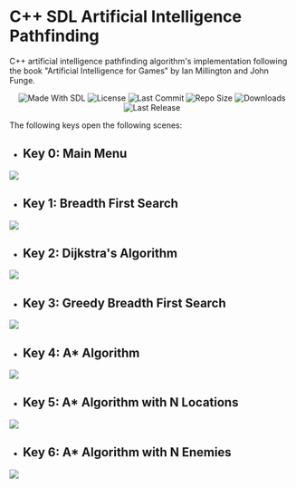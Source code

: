 # C++ SDL Artificial Intelligence Pathfinding

C++ artificial intelligence pathfinding algorithm's implementation following the book "Artificial Intelligence for Games" by Ian Millington and John Funge.

<p align="center">
  <a>
    <img alt="Made With SDL" src="https://img.shields.io/badge/made%20with-SDL-57b9d3.svg?logo=CPlusPlus">
  </a>
  <a>
    <img alt="License" src="https://img.shields.io/github/license/JoanStinson/Pathfinding?logo=github">
  </a>
  <a>
    <img alt="Last Commit" src="https://img.shields.io/github/last-commit/JoanStinson/Pathfinding?logo=Mapbox&color=orange">
  </a>
  <a>
    <img alt="Repo Size" src="https://img.shields.io/github/repo-size/JoanStinson/Pathfinding?logo=VirtualBox">
  </a>
  <a>
    <img alt="Downloads" src="https://img.shields.io/github/downloads/JoanStinson/Pathfinding/total?color=brightgreen">
  </a>
  <a>
    <img alt="Last Release" src="https://img.shields.io/github/v/release/JoanStinson/Pathfinding?include_prereleases&logo=Dropbox&color=yellow">
  </a>
</p>

The following keys open the following scenes:

- ## Key 0: Main Menu
![](mainmenu.PNG)

- ## Key 1: Breadth First Search
![](https://github.com/JoanStinson/Pathfinding/blob/master/Pathfinding%20GIFs/bfs.gif)

- ## Key 2: Dijkstra's Algorithm
![](https://github.com/JoanStinson/Pathfinding/blob/master/Pathfinding%20GIFs/dijkstra.gif)

- ## Key 3: Greedy Breadth First Search
![](https://github.com/JoanStinson/Pathfinding/blob/master/Pathfinding%20GIFs/gbfs.gif)

- ## Key 4: A* Algorithm
![](https://github.com/JoanStinson/Pathfinding/blob/master/Pathfinding%20GIFs/astar.gif)

- ## Key 5: A* Algorithm with N Locations
![](https://github.com/JoanStinson/Pathfinding/blob/master/Pathfinding%20GIFs/astarNlocations.gif)

- ## Key 6: A* Algorithm with N Enemies
![](https://github.com/JoanStinson/Pathfinding/blob/master/Pathfinding%20GIFs/astarNenemies.gif)
